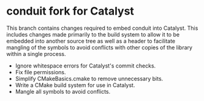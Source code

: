 # conduit fork for Catalyst

This branch contains changes required to embed conduit into Catalyst. This
includes changes made primarily to the build system to allow it to be embedded
into another source tree as well as a header to facilitate mangling of the
symbols to avoid conflicts with other copies of the library within a single
process.

  * Ignore whitespace errors for Catalyst's commit checks.
  * Fix file permissions.
  * Simplify CMakeBasics.cmake to remove unnecessary bits.
  * Write a CMake build system for use in Catalyst.
  * Mangle all symbols to avoid conflicts.
